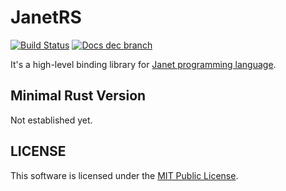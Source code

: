 # JanetRS

[![Build Status](https://github.com/GrayJack/janetrs/workflows/Check%20and%20Test/badge.svg)](https://github.com/GrayJack/janetrs/actions)
[![Docs dec branch](https://img.shields.io/badge/Docs-dev%20branch-blue)](https://grayjack.github.io/janetrs/janetrs/index.html)

It's a high-level binding library for [Janet programming language](https://janet-lang.org).

## Minimal Rust Version

Not established yet.

## LICENSE

This software is licensed under the [MIT Public License](./LICENSE).
